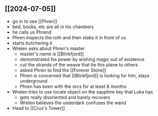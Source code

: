 ## [[2024-07-05]]
- go in to see [[Phren]]
- bed, books, etc are all in his chambers
- he calls us Phrend
- Phren inspects the roth and then stabs it in front of us
- starts butchering it
- Wrelen asks about Phren's master
	- master's name is [[Blinkfjord]]
	- demonstrated his power by wishing magic out of existence
	- cut the strands of the weave that tie this plane to others
	- asked Phren to find the [[Forever Stone]]
	- Phren is concerned that [[Blinkfjord]] is looking for him, stays underground
	- Phren has been with the orcs for at least 8 months
- Wrelen tries to use locate object on the sapphire key that Luka has
	- gets really disoriented and barely recovers
	- Wrelen believes the underdark confuses the wand
- Head to [[Crus's Tower]]
